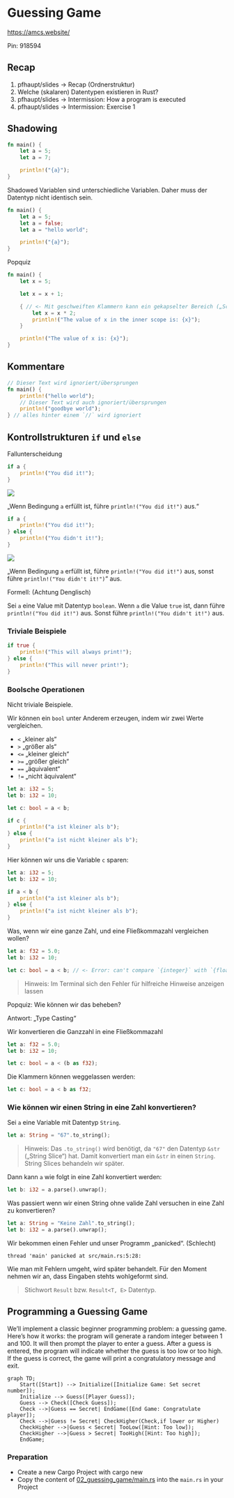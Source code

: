 # Guessing Game

https://amcs.website/

Pin: 918594

## Recap

1. pfhaupt/slides -> Recap (Ordnerstruktur)
2. Welche (skalaren) Datentypen existieren in Rust?
3. pfhaupt/slides -> Intermission: How a program is executed
4. pfhaupt/slides -> Intermission: Exercise 1

## Shadowing

```rust
fn main() {
    let a = 5;
    let a = 7;

    println!("{a}");
}
```

Shadowed Variablen sind unterschiedliche Variablen.
Daher muss der Datentyp nicht identisch sein.

```rust
fn main() {
    let a = 5;
    let a = false;
    let a = "hello world";

    println!("{a}");
}
```

Popquiz

```rust
fn main() {
    let x = 5;

    let x = x + 1;

    { // <- Mit geschweiften Klammern kann ein gekapselter Bereich („Scope“) erstellt werden
        let x = x * 2;
        println!("The value of x in the inner scope is: {x}");
    }

    println!("The value of x is: {x}");
}
```

## Kommentare

```rust
// Dieser Text wird ignoriert/übersprungen
fn main() {
    println!("hello world");
    // Dieser Text wird auch ignoriert/übersprungen
    println!("goodbye world");
} // alles hinter einem `//` wird ignoriert
```

## Kontrollstrukturen `if` und `else`

Fallunterscheidung

```rust
if a {
    println!("You did it!");
}
```

![](assets/02_if.svg)

„Wenn Bedingung `a` erfüllt ist, führe `println!("You did it!")` aus.“

```rust
if a {
    println!("You did it!");
} else {
    println!("You didn't it!");
}
```

![](assets/02_if_else.svg)

„Wenn Bedingung `a` erfüllt ist, führe `println!("You did it!")` aus, sonst führe `println!("You didn't it!")`“ aus.

Formell: (Achtung Denglisch)

Sei `a` eine Value mit Datentyp `boolean`.
Wenn `a` die Value `true` ist, dann führe `println!("You did it!")` aus.
Sonst führe `println!("You didn't it!")` aus.

### Triviale Beispiele

```rust
if true {
    println!("This will always print!");
} else {
    println!("This will never print!");
}
```

### Boolsche Operationen

Nicht triviale Beispiele.

Wir können ein `bool` unter Anderem erzeugen, indem wir zwei Werte vergleichen.

-   `<` „kleiner als“
-   `>` „größer als“
-   `<=` „kleiner gleich“
-   `>=` „größer gleich“
-   `==` „äquivalent“
-   `!=` „nicht äquivalent“

```rust
let a: i32 = 5;
let b: i32 = 10;

let c: bool = a < b;

if c {
    println!("a ist kleiner als b");
} else {
    println!("a ist nicht kleiner als b");
}
```

Hier können wir uns die Variable `c` sparen:

```rust
let a: i32 = 5;
let b: i32 = 10;

if a < b {
    println!("a ist kleiner als b");
} else {
    println!("a ist nicht kleiner als b");
}
```

Was, wenn wir eine ganze Zahl, und eine Fließkommazahl vergleichen wollen?

```rust
let a: f32 = 5.0;
let b: i32 = 10;

let c: bool = a < b; // <- Error: can't compare `{integer}` with `{float}`
```

> Hinweis: Im Terminal sich den Fehler für hilfreiche Hinweise anzeigen lassen

Popquiz: Wie können wir das beheben?

Antwort: „Type Casting“

Wir konvertieren die Ganzzahl in eine Fließkommazahl

```rust
let a: f32 = 5.0;
let b: i32 = 10;

let c: bool = a < (b as f32);
```

Die Klammern können weggelassen werden:

```rust
let c: bool = a < b as f32;
```

### Wie können wir einen String in eine Zahl konvertieren?

Sei `a` eine Variable mit Datentyp `String`.

```rust
let a: String = "67".to_string();
```

> Hinweis: Das `.to_string()` wird benötigt, da `"67"` den Datentyp `&str` („String Slice“) hat.
> Damit konvertiert man ein `&str` in einen `String`.
> String Slices behandeln wir später.

Dann kann `a` wie folgt in eine Zahl konvertiert werden:

```rust
let b: i32 = a.parse().unwrap();
```

Was passiert wenn wir einen String ohne valide Zahl versuchen in eine Zahl zu konvertieren?

```rust
let a: String = "Keine Zahl".to_string();
let b: i32 = a.parse().unwrap();
```

Wir bekommen einen Fehler und unser Programm „panicked“. (Schlecht)

```
thread 'main' panicked at src/main.rs:5:28:
```

Wie man mit Fehlern umgeht, wird später behandelt.
Für den Moment nehmen wir an, dass Eingaben stehts wohlgeformt sind.

> Stichwort `Result` bzw. `Result<T, E>` Datentyp.

## Programming a Guessing Game

We’ll implement a classic beginner programming problem: a guessing game. Here’s how it works: the program will generate a random integer between 1 and 100. It will then prompt the player to enter a guess. After a guess is entered, the program will indicate whether the guess is too low or too high. If the guess is correct, the game will print a congratulatory message and exit.

```mermaid
graph TD;
    Start([Start]) --> Initialize([Initialize Game: Set secret number]);
    Initialize --> Guess([Player Guess]);
    Guess --> Check([Check Guess]);
    Check -->|Guess == Secret| EndGame([End Game: Congratulate player]);
    Check -->|Guess != Secret| CheckHigher(Check,if lower or Higher)
    CheckHigher -->|Guess < Secret| TooLow([Hint: Too low]);
    CheckHigher -->|Guess > Secret| TooHigh([Hint: Too high]);
    EndGame;
```

### Preparation

-   Create a new Cargo Project with cargo new
-   Copy the content of [02_guessing_game/main.rs](02_guessing_game/main.rs) into the `main.rs` in your Project

